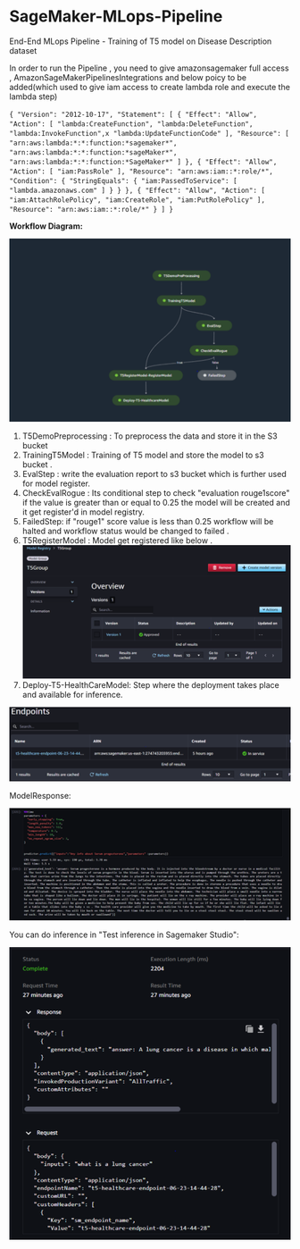 # SageMaker-MLops-Pipeline
 End-End MLops Pipeline - Training of T5 model on Disease Description dataset

In order to run the Pipeline , you need to give amazonsagemaker full access , AmazonSageMakerPipelinesIntegrations and below poicy to be added(which used to give iam access to create lambda role and execute the lambda step)


`{
 "Version": "2012-10-17",
    "Statement": [
        {
            "Effect": "Allow",
            "Action": [
                "lambda:CreateFunction",
                "lambda:DeleteFunction",
                "lambda:InvokeFunction",x
                "lambda:UpdateFunctionCode"
            ],
            "Resource": [
                "arn:aws:lambda:*:*:function:*sagemaker*",
                "arn:aws:lambda:*:*:function:*sageMaker*",
                "arn:aws:lambda:*:*:function:*SageMaker*"
            ]
        },
        {
            "Effect": "Allow",
            "Action": [
                "iam:PassRole"
            ],
            "Resource": "arn:aws:iam::*:role/*",
            "Condition": {
                "StringEquals": {
                    "iam:PassedToService": [
                        "lambda.amazonaws.com"
                    ]
                }
            }
        },
        {
            "Effect": "Allow",
            "Action": [
                "iam:AttachRolePolicy",
                "iam:CreateRole",
                "iam:PutRolePolicy"
            ],
            "Resource": "arn:aws:iam::*:role/*"
        }
    ]
}`

**Workflow Diagram:**

![img.png](img.png)

1) T5DemoPreprocessing  : To preprocess the data and store it in the S3 bucket 
2) TrainingT5Model : Training of T5 model and store the model to s3 bucket .
3) EvalStep : write the evaluation report to s3 bucket which is further used for model register.
4) CheckEvalRogue : Its conditional step to check "evaluation rouge1score" if the value is greater than or equal to 0.25  the model will be created and it get register'd in model registry.
5) FailedStep: if "rouge1" score value is less than 0.25 workflow will be halted and workflow status would be changed to failed .
6) T5RegisterModel : Model get registered like below .
![img_1.png](img_1.png)
7) Deploy-T5-HealthCareModel: Step where the deployment takes place and available for inference.

![img_2.png](img_2.png)

ModelResponse:

![img_3.png](img_3.png)


You can do inference in "Test inference in Sagemaker Studio":

![img_4.png](img_4.png)








